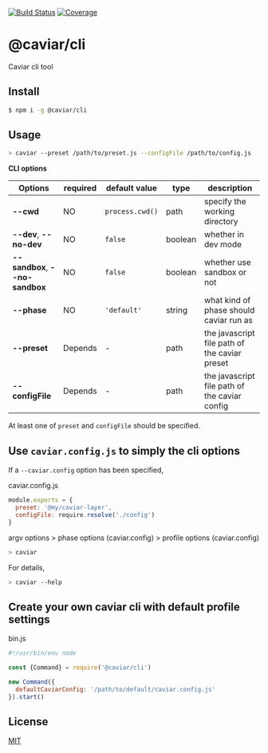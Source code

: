 [![Build Status](https://travis-ci.org/caviarjs/caviar-cli.svg?branch=master)](https://travis-ci.org/caviarjs/caviar-cli)
[![Coverage](https://codecov.io/gh/caviarjs/caviar-cli/branch/master/graph/badge.svg)](https://codecov.io/gh/caviarjs/caviar-cli)
<!-- optional appveyor tst
[![Windows Build Status](https://ci.appveyor.com/api/projects/status/github/caviarjs/caviar-cli?branch=master&svg=true)](https://ci.appveyor.com/project/caviarjs/caviar-cli)
-->
<!-- optional npm version
[![NPM version](https://badge.fury.io/js/@caviar/cli.svg)](http://badge.fury.io/js/@caviar/cli)
-->
<!-- optional npm downloads
[![npm module downloads per month](http://img.shields.io/npm/dm/@caviar/cli.svg)](https://www.npmjs.org/package/@caviar/cli)
-->
<!-- optional dependency status
[![Dependency Status](https://david-dm.org/caviarjs/caviar-cli.svg)](https://david-dm.org/caviarjs/caviar-cli)
-->

# @caviar/cli

Caviar cli tool

## Install

```sh
$ npm i -g @caviar/cli
```

## Usage

```sh
> caviar --preset /path/to/preset.js --configFile /path/to/config.js
```

**CLI options**

Options  |  required | default value | type | description
---- | ---- | ---- | ---- | ----
**--cwd** | NO | `process.cwd()` | path | specify the working directory
**--dev**, **--no-dev** | NO | `false` | boolean | whether in dev mode
**--sandbox**, **--no-sandbox** | NO | `false` | boolean | whether use sandbox or not
**--phase** | NO | `'default'` | string | what kind of phase should caviar run as
**--preset** | Depends | - | path | the javascript file path of the caviar preset
**--configFile** | Depends | - | path | the javascript file path of the caviar config

At least one of `preset` and `configFile` should be specified.

## Use `caviar.config.js` to simply the cli options

If a `--caviar.config` option has been specified,

caviar.config.js

```js
module.exports = {
  preset: '@my/caviar-layer',
  configFile: require.resolve('./config')
}
```

argv options > phase options (caviar.config) > profile options (caviar.config)

```sh
> caviar
```

For details,

```sh
> caviar --help
```

## Create your own caviar cli with default profile settings

bin.js

```js
#!/usr/bin/env node

const {Command} = require('@caviar/cli')

new Command({
  defaultCaviarConfig: '/path/to/default/caviar.config.js'
}).start()
```

## License

[MIT](LICENSE)
